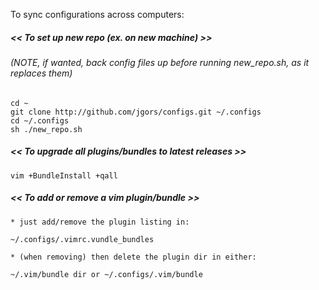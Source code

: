 To sync configurations across computers:

##### << To set up new repo (ex. on new machine) >>
###### (NOTE, if wanted, back config files up before running new_repo.sh, as it replaces them) 
```
cd ~
git clone http://github.com/jgors/configs.git ~/.configs
cd ~/.configs
sh ./new_repo.sh
```

##### << To upgrade all plugins/bundles to latest releases >>
```
vim +BundleInstall +qall
```

##### << To add or remove a vim plugin/bundle >> 
```
* just add/remove the plugin listing in:

~/.configs/.vimrc.vundle_bundles

* (when removing) then delete the plugin dir in either:

~/.vim/bundle dir or ~/.configs/.vim/bundle
```

